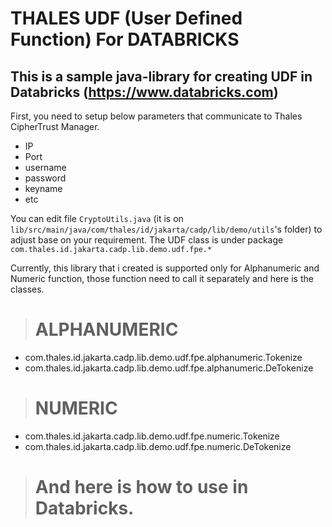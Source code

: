 # THALES UDF (User Defined Function) For DATABRICKS

## This is a sample java-library for creating UDF in Databricks (https://www.databricks.com)

First, you need to setup below parameters that communicate to Thales CipherTrust Manager.

- IP
- Port
- username
- password
- keyname
- etc



You can edit file `CryptoUtils.java` (it is on `lib/src/main/java/com/thales/id/jakarta/cadp/lib/demo/utils`'s folder) to adjust base on your requirement.
The UDF class is under package `com.thales.id.jakarta.cadp.lib.demo.udf.fpe.*` 

Currently, this library that i created is supported only for Alphanumeric and Numeric function, those function need to call it separately and here is the classes.


> # ALPHANUMERIC

- com.thales.id.jakarta.cadp.lib.demo.udf.fpe.alphanumeric.Tokenize
- com.thales.id.jakarta.cadp.lib.demo.udf.fpe.alphanumeric.DeTokenize


> # NUMERIC

- com.thales.id.jakarta.cadp.lib.demo.udf.fpe.numeric.Tokenize
- com.thales.id.jakarta.cadp.lib.demo.udf.fpe.numeric.DeTokenize


> # And here is how to use in Databricks.



